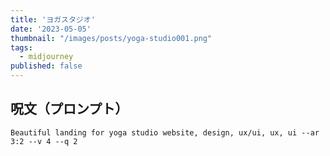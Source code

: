 ```yaml
---
title: 'ヨガスタジオ'
date: '2023-05-05'
thumbnail: "/images/posts/yoga-studio001.png"
tags:
  - midjourney
published: false
---
```


## 呪文（プロンプト）
```
Beautiful landing for yoga studio website, design, ux/ui, ux, ui --ar 3:2 --v 4 --q 2
```